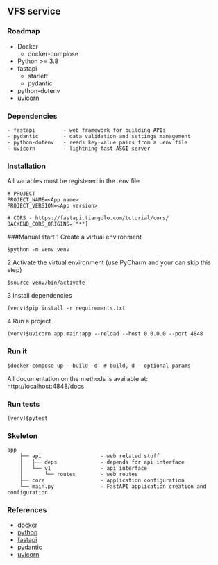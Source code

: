 ## VFS service

### Roadmap
- Docker
  - docker-complose
- Python >= 3.8
- fastapi
  - starlett
  - pydantic
- python-dotenv
- uvicorn

### Dependencies
```console  
- fastapi         - web framework for building APIs
- pydantic        - data validation and settings management
- python-dotenv   - reads key-value pairs from a .env file 
- uvicorn         - lightning-fast ASGI server
```

### Installation
All variables must be registered in the .env file
```console
# PROJECT
PROJECT_NAME=<App name>
PROJECT_VERSION=<App version>     

# CORS - https://fastapi.tiangolo.com/tutorial/cors/
BACKEND_CORS_ORIGINS=["*"]
```
###Manual start
1 Create a virtual environment
```console
$python -m venv venv
```
2 Activate the virtual environment (use PyCharm and your can skip this step)
```console
$source venv/bin/activate
```
3 Install dependencies
```console
(venv)$pip install -r requirements.txt
```
4 Run a project
```console
(venv)$uvicorn app.main:app --reload --host 0.0.0.0 --port 4848
```
### Run it
```console
$docker-compose up --build -d  # build, d - optional params
```
All documentation on the methods is available at: http://localhost:4848/docs

### Run tests
```console
(venv)$pytest
```
### Skeleton
```console  
app
    ├── api                   - web related stuff
    │   ├── deps              - depends for api interface
    │   └── v1                - api interface
    │       └── routes        - web routes
    ├── core                  - application configuration
    └── main.py               - FastAPI application creation and configuration
```
### References
* [docker](https://www.docker.com/)
* [python](https://www.python.org/)
* [fastapi](https://fastapi.tiangolo.com/)
* [pydantic](https://pydantic-docs.helpmanual.io/)
* [uvicorn](https://www.uvicorn.org/)
